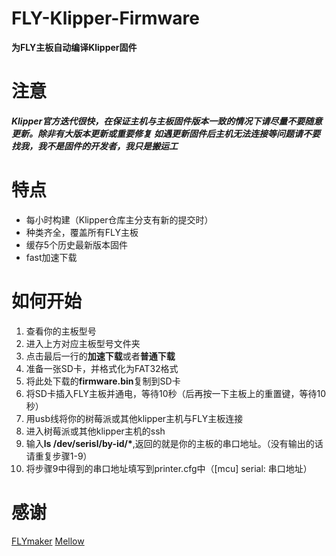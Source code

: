 # FLY-Klipper-Firmware
**为FLY主板自动编译Klipper固件**
# 注意
***Klipper官方迭代很快，在保证主机与主板固件版本一致的情况下请尽量不要随意更新。除非有大版本更新或重要修复***
***如遇更新固件后主机无法连接等问题请不要找我，我不是固件的开发者，我只是搬运工***


# 特点
* 每小时构建（Klipper仓库主分支有新的提交时）
* 种类齐全，覆盖所有FLY主板
* 缓存5个历史最新版本固件
* fast加速下载

# 如何开始
1. 查看你的主板型号
2. 进入上方对应主板型号文件夹
3. 点击最后一行的**加速下载**或者**普通下载**
4. 准备一张SD卡，并格式化为FAT32格式
5. 将此处下载的**firmware.bin**复制到SD卡
6. 将SD卡插入FLY主板并通电，等待10秒（后再按一下主板上的重置键，等待10秒）
7. 用usb线将你的树莓派或其他klipper主机与FLY主板连接
8. 进入树莓派或其他klipper主机的ssh
9. 输入**ls /dev/serisl/by-id/\***,返回的就是你的主板的串口地址。（没有输出的话请重复步骤1-9）
10. 将步骤9中得到的串口地址填写到printer.cfg中（[mcu] serial: 串口地址）

# 感谢
[FLYmaker](https://github.com/FLYmaker/)
[Mellow](https://mellow.aliexpress.com/store/1531088)
